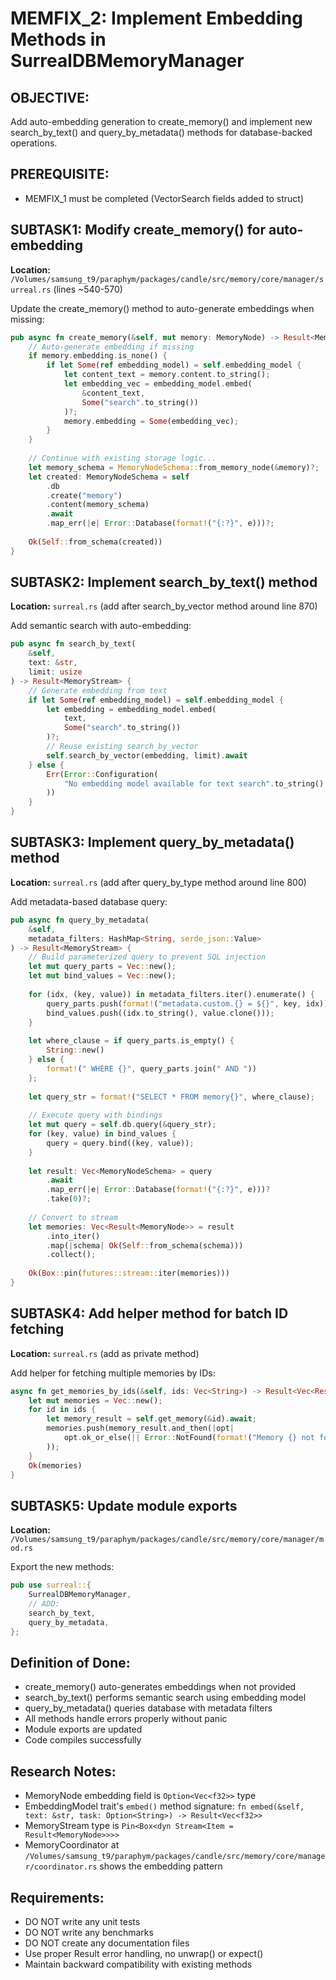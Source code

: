 # MEMFIX_2: Implement Embedding Methods in SurrealDBMemoryManager

## OBJECTIVE:
Add auto-embedding generation to create_memory() and implement new search_by_text() and query_by_metadata() methods for database-backed operations.

## PREREQUISITE:
- MEMFIX_1 must be completed (VectorSearch fields added to struct)

## SUBTASK1: Modify create_memory() for auto-embedding
**Location:** `/Volumes/samsung_t9/paraphym/packages/candle/src/memory/core/manager/surreal.rs` (lines ~540-570)

Update the create_memory() method to auto-generate embeddings when missing:
```rust
pub async fn create_memory(&self, mut memory: MemoryNode) -> Result<MemoryNode> {
    // Auto-generate embedding if missing
    if memory.embedding.is_none() {
        if let Some(ref embedding_model) = self.embedding_model {
            let content_text = memory.content.to_string();
            let embedding_vec = embedding_model.embed(
                &content_text,
                Some("search".to_string())
            )?;
            memory.embedding = Some(embedding_vec);
        }
    }
    
    // Continue with existing storage logic...
    let memory_schema = MemoryNodeSchema::from_memory_node(&memory)?;
    let created: MemoryNodeSchema = self
        .db
        .create("memory")
        .content(memory_schema)
        .await
        .map_err(|e| Error::Database(format!("{:?}", e)))?;
    
    Ok(Self::from_schema(created))
}
```

## SUBTASK2: Implement search_by_text() method
**Location:** `surreal.rs` (add after search_by_vector method around line 870)

Add semantic search with auto-embedding:
```rust
pub async fn search_by_text(
    &self,
    text: &str,
    limit: usize
) -> Result<MemoryStream> {
    // Generate embedding from text
    if let Some(ref embedding_model) = self.embedding_model {
        let embedding = embedding_model.embed(
            text,
            Some("search".to_string())
        )?;
        // Reuse existing search_by_vector
        self.search_by_vector(embedding, limit).await
    } else {
        Err(Error::Configuration(
            "No embedding model available for text search".to_string()
        ))
    }
}
```

## SUBTASK3: Implement query_by_metadata() method
**Location:** `surreal.rs` (add after query_by_type method around line 800)

Add metadata-based database query:
```rust
pub async fn query_by_metadata(
    &self,
    metadata_filters: HashMap<String, serde_json::Value>
) -> Result<MemoryStream> {
    // Build parameterized query to prevent SQL injection
    let mut query_parts = Vec::new();
    let mut bind_values = Vec::new();
    
    for (idx, (key, value)) in metadata_filters.iter().enumerate() {
        query_parts.push(format!("metadata.custom.{} = ${}", key, idx));
        bind_values.push((idx.to_string(), value.clone()));
    }
    
    let where_clause = if query_parts.is_empty() {
        String::new()
    } else {
        format!(" WHERE {}", query_parts.join(" AND "))
    };
    
    let query_str = format!("SELECT * FROM memory{}", where_clause);
    
    // Execute query with bindings
    let mut query = self.db.query(&query_str);
    for (key, value) in bind_values {
        query = query.bind((key, value));
    }
    
    let result: Vec<MemoryNodeSchema> = query
        .await
        .map_err(|e| Error::Database(format!("{:?}", e)))?
        .take(0)?;
    
    // Convert to stream
    let memories: Vec<Result<MemoryNode>> = result
        .into_iter()
        .map(|schema| Ok(Self::from_schema(schema)))
        .collect();
    
    Ok(Box::pin(futures::stream::iter(memories)))
}
```

## SUBTASK4: Add helper method for batch ID fetching
**Location:** `surreal.rs` (add as private method)

Add helper for fetching multiple memories by IDs:
```rust
async fn get_memories_by_ids(&self, ids: Vec<String>) -> Result<Vec<Result<MemoryNode>>> {
    let mut memories = Vec::new();
    for id in ids {
        let memory_result = self.get_memory(&id).await;
        memories.push(memory_result.and_then(|opt| 
            opt.ok_or_else(|| Error::NotFound(format!("Memory {} not found", id)))
        ));
    }
    Ok(memories)
}
```

## SUBTASK5: Update module exports
**Location:** `/Volumes/samsung_t9/paraphym/packages/candle/src/memory/core/manager/mod.rs`

Export the new methods:
```rust
pub use surreal::{
    SurrealDBMemoryManager,
    // ADD:
    search_by_text,
    query_by_metadata,
};
```

## Definition of Done:
- create_memory() auto-generates embeddings when not provided
- search_by_text() performs semantic search using embedding model
- query_by_metadata() queries database with metadata filters
- All methods handle errors properly without panic
- Module exports are updated
- Code compiles successfully

## Research Notes:
- MemoryNode embedding field is `Option<Vec<f32>>` type
- EmbeddingModel trait's `embed()` method signature: `fn embed(&self, text: &str, task: Option<String>) -> Result<Vec<f32>>`
- MemoryStream type is `Pin<Box<dyn Stream<Item = Result<MemoryNode>>>>`
- MemoryCoordinator at `/Volumes/samsung_t9/paraphym/packages/candle/src/memory/core/manager/coordinator.rs` shows the embedding pattern

## Requirements:
- DO NOT write any unit tests
- DO NOT write any benchmarks
- DO NOT create any documentation files
- Use proper Result error handling, no unwrap() or expect()
- Maintain backward compatibility with existing methods